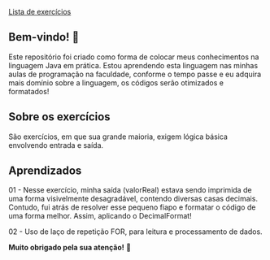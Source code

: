 [Lista de exercícios](exercicios_entrada_e_saida.pdf)

## Bem-vindo! 👋

Este repositório foi criado como forma de colocar meus conhecimentos na linguagem Java em prática. Estou aprendendo esta linguagem nas minhas aulas de programação na faculdade, conforme o tempo passe e eu adquira mais domínio sobre a linguagem, os códigos serão otimizados e formatados!

## Sobre os exercícios

São exercícios, em que sua grande maioria, exigem lógica básica envolvendo entrada e saída.

## Aprendizados

01 - Nesse exercício, minha saída (valorReal) estava sendo imprimida de uma forma visivelmente desagradável, contendo diversas casas decimais. Contudo, fui atrás de resolver esse pequeno fiapo e formatar o código de uma forma melhor. Assim, aplicando o DecimalFormat!

02 - Uso de laço de repetição FOR, para leitura e processamento de dados.

**Muito obrigado pela sua atenção!** 🚀

